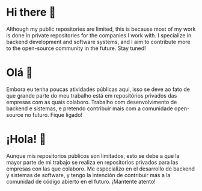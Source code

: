 
# Hi there 👋
Although my public repositories are limited, this is because most of my work is done in private repositories for the companies I work with. 
I specialize in backend development and software systems, and I aim to contribute more to the open-source community in the future. Stay tuned!


# Olá 👋
Embora eu tenha poucas atividades públicas aqui, isso se deve ao fato de que grande parte do meu trabalho está em repositórios privados das empresas com as quais colaboro. 
Trabalho com desenvolvimento de backend e sistemas, e pretendo contribuir mais com a comunidade open-source no futuro. Fique ligado!


# ¡Hola! 👋
Aunque mis repositorios públicos son limitados, esto se debe a que la mayor parte de mi trabajo se realiza en repositorios privados para las empresas con las que colaboro. 
Me especializo en el desarrollo de backend y sistemas de software, y tengo la intención de contribuir más a la comunidad de código abierto en el futuro. ¡Mantente atento!
